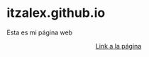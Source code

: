 # itzalex.github.io
Esta es mi página web

 <center><a href="http://itzalex.github.io">Link a la página</a></center>
